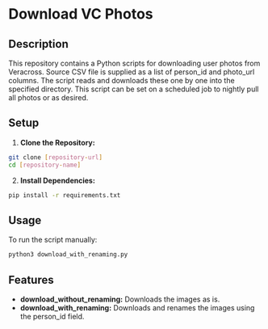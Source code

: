 # Download VC Photos

## Description

This repository contains a Python scripts for downloading user photos from Veracross. Source CSV file is supplied as a list of person_id and photo_url columns. The script reads and downloads these one by one into the specified directory. This script can be set on a scheduled job to nightly pull all photos or as desired.

## Setup

1. **Clone the Repository:**

```sh
git clone [repository-url]
cd [repository-name]
```

2. **Install Dependencies:**

```sh
pip install -r requirements.txt
```

## Usage

To run the script manually:

```sh
python3 download_with_renaming.py
```

## Features

-   **download_without_renaming:** Downloads the images as is.
-   **download_with_renaming:** Downloads and renames the images using the person_id field.
